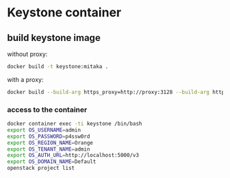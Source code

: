 # Keystone container

## build keystone image

without proxy: 
```bash
docker build -t keystone:mitaka .
```

with a proxy:
```bash
docker build --build-arg https_proxy=http://proxy:3128 --build-arg http_proxy=http://proxy:3128 -t keystone:mitaka .
```


### access to the container
```bash
docker container exec -ti keystone /bin/bash
export OS_USERNAME=admin
export OS_PASSWORD=p4ssw0rd
export OS_REGION_NAME=Orange
export OS_TENANT_NAME=admin
export OS_AUTH_URL=http://localhost:5000/v3
export OS_DOMAIN_NAME=Default
openstack project list
```